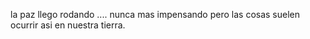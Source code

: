 la paz llego rodando .... nunca mas impensando pero las cosas
suelen ocurrir asi en nuestra tierra.
